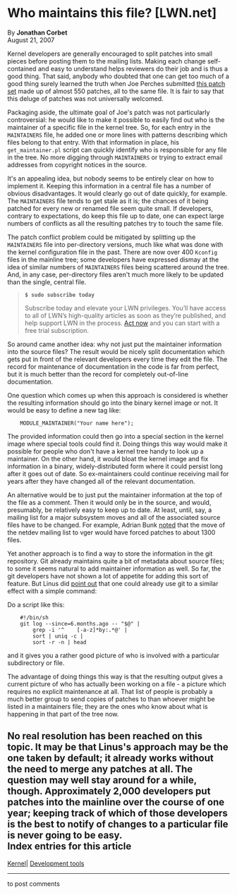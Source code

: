 # Who maintains this file? [LWN.net]

By **Jonathan Corbet**  
August 21, 2007 

Kernel developers are generally encouraged to split patches into small pieces before posting them to the mailing lists. Making each change self-contained and easy to understand helps reviewers do their job and is thus a good thing. That said, anybody who doubted that one can get too much of a good thing surely learned the truth when Joe Perches submitted [this patch set](http://lwn.net/Articles/245340/) made up of almost 550 patches, all to the same file. It is fair to say that this deluge of patches was not universally welcomed. 

Packaging aside, the ultimate goal of Joe's patch was not particularly controversial: he would like to make it possible to easily find out who is the maintainer of a specific file in the kernel tree. So, for each entry in the `MAINTAINERS` file, he added one or more lines with patterns describing which files belong to that entry. With that information in place, his `get_maintainer.pl` script can quickly identify who is responsible for any file in the tree. No more digging through `MAINTAINERS` or trying to extract email addresses from copyright notices in the source. 

It's an appealing idea, but nobody seems to be entirely clear on how to implement it. Keeping this information in a central file has a number of obvious disadvantages. It would clearly go out of date quickly, for example. The `MAINTAINERS` file tends to get stale as it is; the chances of it being patched for every new or renamed file seem quite small. If developers, contrary to expectations, do keep this file up to date, one can expect large numbers of conflicts as all the resulting patches try to touch the same file. 

The patch conflict problem could be mitigated by splitting up the `MAINTAINERS` file into per-directory versions, much like what was done with the kernel configuration file in the past. There are now over 400 `Kconfig` files in the mainline tree; some developers have expressed dismay at the idea of similar numbers of `MAINTAINERS` files being scattered around the tree. And, in any case, per-directory files aren't much more likely to be updated than the single, central file. 

> **`$ sudo subscribe today`**
> 
> Subscribe today and elevate your LWN privileges. You’ll have access to all of LWN’s high-quality articles as soon as they’re published, and help support LWN in the process. [Act now](https://lwn.net/Promo/nst-sudo/claim) and you can start with a free trial subscription. 

So around came another idea: why not just put the maintainer information into the source files? The result would be nicely split documentation which gets put in front of the relevant developers every time they edit the file. The record for maintenance of documentation in the code is far from perfect, but it is much better than the record for completely out-of-line documentation. 

One question which comes up when this approach is considered is whether the resulting information should go into the binary kernel image or not. It would be easy to define a new tag like: 
    
    
        MODULE_MAINTAINER("Your name here");
    

The provided information could then go into a special section in the kernel image where special tools could find it. Doing things this way would make it possible for people who don't have a kernel tree handy to look up a maintainer. On the other hand, it would bloat the kernel image and fix information in a binary, widely-distributed form where it could persist long after it goes out of date. So ex-maintainers could continue receiving mail for years after they have changed all of the relevant documentation. 

An alternative would be to just put the maintainer information at the top of the file as a comment. Then it would only be in the source, and would, presumably, be relatively easy to keep up to date. At least, until, say, a mailing list for a major subsystem moves and all of the associated source files have to be changed. For example, Adrian Bunk [noted](/Articles/246262/) that the move of the netdev mailing list to vger would have forced patches to about 1300 files. 

Yet another approach is to find a way to store the information in the git repository. Git already maintains quite a bit of metadata about source files; to some it seems natural to add maintainer information as well. So far, the git developers have not shown a lot of appetite for adding this sort of feature. But Linus did [point out](/Articles/246204/) that one could already use git to a similar effect with a simple command: 

Do a script like this: 
    
    
    	#!/bin/sh
    	git log --since=6.months.ago -- "$@" |
    		grep -i '^    [-a-z]*by:.*@' |
    		sort | uniq -c |
    		sort -r -n | head
    

and it gives you a rather good picture of who is involved with a particular subdirectory or file. 

The advantage of doing things this way is that the resulting output gives a current picture of who has actually been working on a file - a picture which requires no explicit maintenance at all. That list of people is probably a much better group to send copies of patches to than whoever might be listed in a maintainers file; they are the ones who know about what is happening in that part of the tree now. 

No real resolution has been reached on this topic. It may be that Linus's approach may be the one taken by default; it already works without the need to merge any patches at all. The question may well stay around for a while, though. Approximately 2,000 developers put patches into the mainline over the course of one year; keeping track of which of those developers is the best to notify of changes to a particular file is never going to be easy.  
Index entries for this article  
---  
[Kernel](/Kernel/Index)| [Development tools](/Kernel/Index#Development_tools)  
  


* * *

to post comments 
